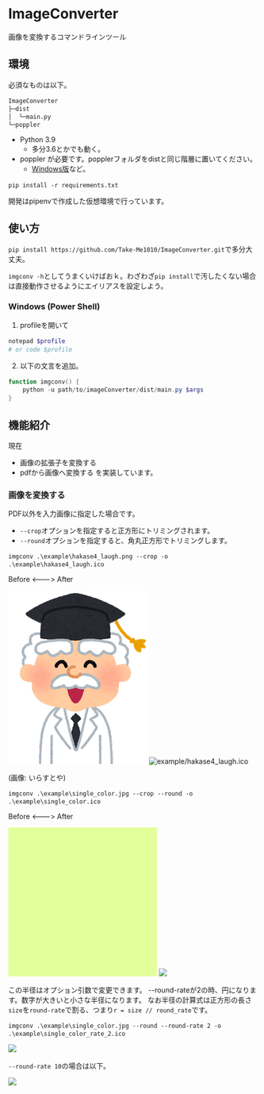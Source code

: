 # ImageConverter

画像を変換するコマンドラインツール

## 環境

必須なものは以下。

```
ImageConverter
├─dist
│  └─main.py
└─poppler
```

- Python 3.9
  - 多分3.6とかでも動く。
- poppler が必要です。popplerフォルダをdistと同じ階層に置いてください。
  - [Windows版](https://github.com/oschwartz10612/poppler-windows)など。


`pip install -r requirements.txt`

開発はpipenvで作成した仮想環境で行っています。

## 使い方

`pip install https://github.com/Take-Me1010/ImageConverter.git`で多分大丈夫。

`imgconv -h`としてうまくいけばおｋ。わざわざ`pip install`で汚したくない場合は直接動作させるようにエイリアスを設定しよう。

### Windows (Power Shell)

1. profileを開いて

```ps1
notepad $profile
# or code $profile
```

2. 以下の文言を追加。

```ps1
function imgconv() {
    python -u path/to/imageConverter/dist/main.py $args
}
```

## 機能紹介

現在
- 画像の拡張子を変換する
- pdfから画像へ変換する
を実装しています。

### 画像を変換する

PDF以外を入力画像に指定した場合です。

- `--crop`オプションを指定すると正方形にトリミングされます。
- `--round`オプションを指定すると、角丸正方形でトリミングします。

```
imgconv .\example\hakase4_laugh.png --crop -o .\example\hakase4_laugh.ico
```

Before <---> After

![example/hakase4_laugh.png](example/hakase4_laugh.png)![example/hakase4_laugh.ico](example/hakase4_laugh.ico)

(画像: いらすとや)


```
imgconv .\example\single_color.jpg --crop --round -o .\example\single_color.ico
```

Before <---> After

![](example/single_color.jpg)    ![](example/single_color.ico)

この半径はオプション引数で変更できます。
--round-rateが2の時、円になります。数字が大きいと小さな半径になります。
なお半径の計算式は正方形の長さ`size`を`round-rate`で割る、つまり`r = size // round_rate`です。

```
imgconv .\example\single_color.jpg --round --round-rate 2 -o .\example\single_color_rate_2.ico
```

![](example/single_color_rate_2.ico)

`--round-rate 10`の場合は以下。

![](example/single_color_rate_10.ico)

